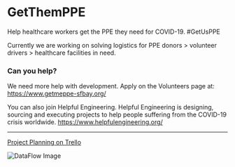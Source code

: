 # GetThemPPE
Help healthcare workers get the PPE they need for COVID-19. #GetUsPPE

Currently we are working on solving logistics for PPE donors > volunteer drivers > healthcare facilities in need.




### Can you help?
We need more help with development. Apply on the Volunteers page at:
https://www.getmeppe-sfbay.org/

You can also join Helpful Engineering. Helpful Engineering is designing, sourcing and executing projects to help people suffering from the COVID-19 crisis worldwide. https://www.helpfulengineering.org/

--- 

[Project Planning on Trello](https://trello.com/b/oW1EvNbO/ppe-distributor)

![DataFlow Image](https://github.com/Jemmeh/GetThemPPE/blob/master/GetUsPPEDatafow2.PNG?raw=true)
